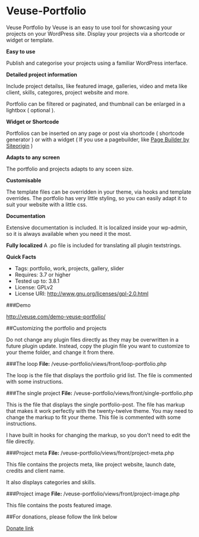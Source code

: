 Veuse-Portfolio
===============

Veuse Portfolio by Veuse is an easy to use tool for showcasing your projects on your WordPress site.  Display your projects  via a shortcode or widget or template.



**Easy to use**

Publish and categorise your projects using a familiar WordPress interface.


**Detailed project information**

Include project detailss, like featured image, galleries, video and meta like client, skills, categores, project website and more.

Portfolio can be filtered or paginated, and thumbnail can be enlarged in a lightbox ( optional ).


**Widget or Shortcode**

Portfolios can be inserted on any page or post via shortcode ( shortcode generator ) or with a widget ( If you use a pagebuilder, like <a href="http://wordpress.org/plugins/siteorigin-panels/">Page Builder by Siteorigin</a> )


**Adapts to any screen**

The portfolio and projects adapts to any sceen size.


**Customisable**

The template files can be overridden in your theme, via hooks and template overrides. The portfolio has very little styling, so you can easily adapt it to suit your website with a little css. 



**Documentation**

Extensive documentation is included. It is localized inside your wp-admin, so it is always available when you need it the most.


**Fully localized**
A .po file is included for translating all plugin textstrings.


**Quick Facts**

- Tags: portfolio, work, projects, gallery, slider
- Requires: 3.7 or higher
- Tested up to: 3.8.1
- License: GPLv2
- License URI: <h href="http://www.gnu.org/licenses/gpl-2.0.html">http://www.gnu.org/licenses/gpl-2.0.html</a>

###Demo

http://veuse.com/demo-veuse-portfolio/


##Customizing the portfolio and projects

Do not change any plugin files directly as they may be overwritten in a future plugin update. Instead, copy the plugin file you want to customize to your theme folder, and change it from there.


###The loop
**File:** /veuse-portfolio/views/front/loop-portfolio.php

The loop is the file that displays the portfolio grid list. The file is commented with some instructions.


###The single project
**File:** /veuse-portfolio/views/front/single-portfolio.php

This is the file that displays the single portfolio-post. The file has markup that makes it work perfectly with the twenty-twelve theme. You may need to change the markup to fit your theme. This file is commented with some instructions.

I have built in hooks for changing the markup, so you don't need to edit the file directly.

###Project meta
**File:** /veuse-portfolio/views/front/project-meta.php

This file contains the projects meta, like project website, launch date, credits and client name.

It also displays categories and skills.

###Project image
**File:** /veuse-portfolio/views/front/project-image.php

This file contains the posts featured image.


##For donations, please follow the link below

<a href="https://www.paypal.com/cgi-bin/webscr?cmd=_donations&business=andreas%2ewilthil%40gmail%2ecom&lc=NO&item_name=Veuse&no_note=0&cn=Add%20special%20instructions%20to%20the%20seller%3a&no_shipping=1&currency_code=NOK&bn=PP%2dDonationsBF%3abtn_donateCC_LG%2egif%3aNonHosted"> Donate link</a>
